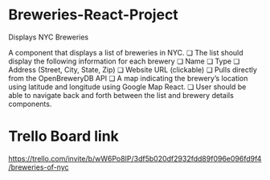 # Breweries-React-Project
Displays NYC Breweries

A component that displays a list of breweries in NYC.
❏ The list should display the following information for each brewery
❏ Name
❏ Type
❏ Address (Street, City, State, Zip)
❏ Website URL (clickable)
❏ Pulls directly from the OpenBreweryDB API
❏ A map indicating the brewery’s location using latitude and longitude using Google Map React.
❏ User should be able to navigate back and forth between the list and brewery details components.


# Trello Board link
https://trello.com/invite/b/wW6Po8IP/3df5b020df2932fdd89f096e096fd9f4/breweries-of-nyc
